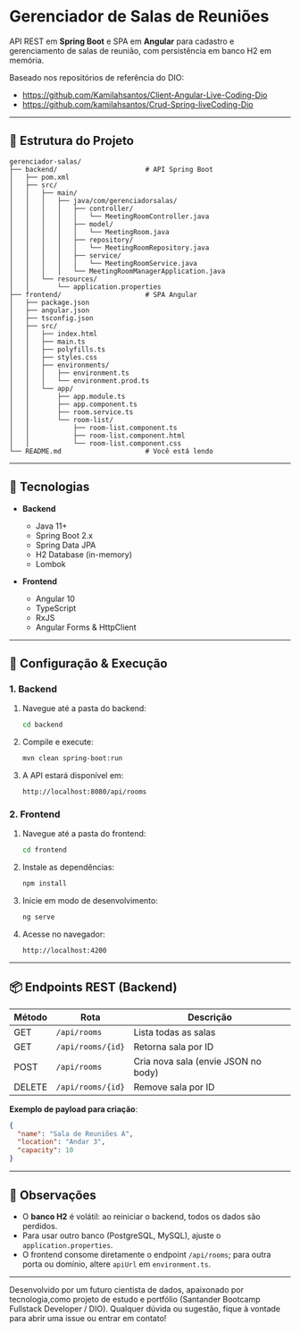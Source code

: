 # Gerenciador de Salas de Reuniões

API REST em **Spring Boot** e SPA em **Angular** para cadastro e gerenciamento de salas de reunião, com persistência em banco H2 em memória.

Baseado nos repositórios de referência do DIO:
- https://github.com/Kamilahsantos/Client-Angular-Live-Coding-Dio  
- https://github.com/kamilahsantos/Crud-Spring-liveCoding-Dio  

---

## 📂 Estrutura do Projeto

```
gerenciador-salas/
├── backend/                      # API Spring Boot
│   ├── pom.xml
│   ├── src/
│   │   ├── main/
│   │   │   ├── java/com/gerenciadorsalas/
│   │   │   │   ├── controller/
│   │   │   │   │   └── MeetingRoomController.java
│   │   │   │   ├── model/
│   │   │   │   │   └── MeetingRoom.java
│   │   │   │   ├── repository/
│   │   │   │   │   └── MeetingRoomRepository.java
│   │   │   │   ├── service/
│   │   │   │   │   └── MeetingRoomService.java
│   │   │   │   └── MeetingRoomManagerApplication.java
│   │   └── resources/
│   │       └── application.properties
├── frontend/                     # SPA Angular
│   ├── package.json
│   ├── angular.json
│   ├── tsconfig.json
│   ├── src/
│   │   ├── index.html
│   │   ├── main.ts
│   │   ├── polyfills.ts
│   │   ├── styles.css
│   │   ├── environments/
│   │   │   ├── environment.ts
│   │   │   └── environment.prod.ts
│   │   └── app/
│   │       ├── app.module.ts
│   │       ├── app.component.ts
│   │       ├── room.service.ts
│   │       └── room-list/
│   │           ├── room-list.component.ts
│   │           ├── room-list.component.html
│   │           └── room-list.component.css
└── README.md                     # Você está lendo
```

---

## 🚀 Tecnologias

- **Backend**  
  - Java 11+  
  - Spring Boot 2.x  
  - Spring Data JPA  
  - H2 Database (in-memory)  
  - Lombok  

- **Frontend**  
  - Angular 10  
  - TypeScript  
  - RxJS  
  - Angular Forms & HttpClient  

---

## 🔧 Configuração & Execução

### 1. Backend

1. Navegue até a pasta do backend:
   ```bash
   cd backend
   ```
2. Compile e execute:
   ```bash
   mvn clean spring-boot:run
   ```
3. A API estará disponível em:
   ```
   http://localhost:8080/api/rooms
   ```

### 2. Frontend

1. Navegue até a pasta do frontend:
   ```bash
   cd frontend
   ```
2. Instale as dependências:
   ```bash
   npm install
   ```
3. Inicie em modo de desenvolvimento:
   ```bash
   ng serve
   ```
4. Acesse no navegador:
   ```
   http://localhost:4200
   ```

---

## 📦 Endpoints REST (Backend)

| Método | Rota               | Descrição                          |
| ------ | ------------------ | ---------------------------------- |
| GET    | `/api/rooms`       | Lista todas as salas               |
| GET    | `/api/rooms/{id}`  | Retorna sala por ID                |
| POST   | `/api/rooms`       | Cria nova sala (envie JSON no body)|
| DELETE | `/api/rooms/{id}`  | Remove sala por ID                 |

**Exemplo de payload para criação**:
```json
{
  "name": "Sala de Reuniões A",
  "location": "Andar 3",
  "capacity": 10
}
```

---

## 📝 Observações

- O **banco H2** é volátil: ao reiniciar o backend, todos os dados são perdidos.  
- Para usar outro banco (PostgreSQL, MySQL), ajuste o `application.properties`.  
- O frontend consome diretamente o endpoint `/api/rooms`; para outra porta ou domínio, altere `apiUrl` em `environment.ts`.  

---

Desenvolvido por um futuro cientista de dados, apaixonado por tecnologia,como projeto de estudo e portfólio (Santander Bootcamp Fullstack Developer / DIO). Qualquer dúvida ou sugestão, fique à vontade para abrir uma issue ou entrar em contato!
